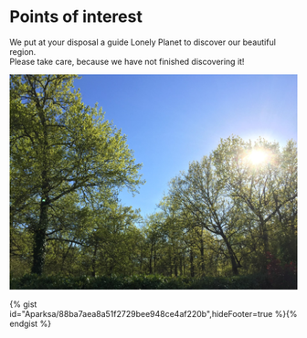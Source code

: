# Points of interest

We put at your disposal a guide Lonely Planet to discover our beautiful region.  
Please take care, because we have not finished discovering it!  

![parc](../img/parc.jpg "The park")

{% gist id="Aparksa/88ba7aea8a51f2729bee948ce4af220b",hideFooter=true %}{% endgist %}
